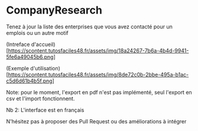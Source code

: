 # CompanyResearch

Tenez à jour la liste des enterprises que vous avez contacté pour un emplois ou un autre motif

(Intreface d'accueil)[https://scontent.tutosfaciles48.fr/assets/img/18a24267-7b6a-4b4d-9941-5fe6a49045b6.png]

(Exemple d'utilisation)[https://scontent.tutosfaciles48.fr/assets/img/8de72c0b-2bbe-495a-b1ac-c5d6d61b4b5f.png]

Note: pour le moment, l'export en pdf n'est pas implémenté, seul l'export en csv et l'import fonctionnent.

Nb 2: L'interface est en français

N'hésitez pas à proposer des Pull Request ou des améliorations à intégrer
